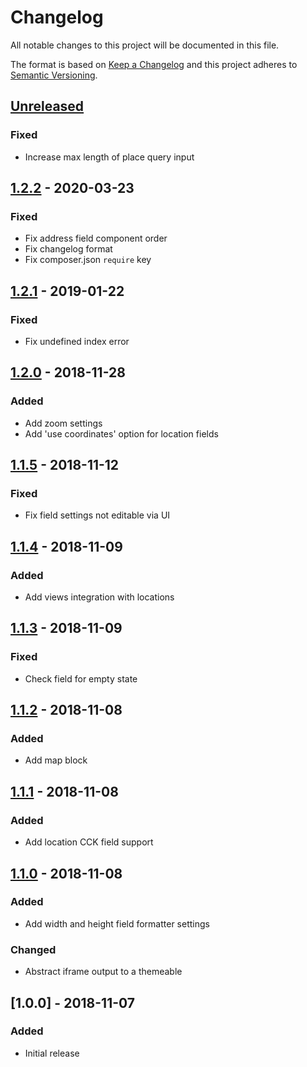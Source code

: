 # Changelog

All notable changes to this project will be documented in this file.

The format is based on [Keep a Changelog](http://keepachangelog.com/en/1.0.0/)
and this project adheres to [Semantic Versioning](http://semver.org/spec/v2.0.0.html).

## [Unreleased]
### Fixed
- Increase max length of place query input

## [1.2.2] - 2020-03-23
### Fixed
- Fix address field component order
- Fix changelog format
- Fix composer.json `require` key

## [1.2.1] - 2019-01-22
### Fixed
- Fix undefined index error

## [1.2.0] - 2018-11-28
### Added
- Add zoom settings
- Add 'use coordinates' option for location fields

## [1.1.5] - 2018-11-12
### Fixed
- Fix field settings not editable via UI

## [1.1.4] - 2018-11-09
### Added
- Add views integration with locations

## [1.1.3] - 2018-11-09
### Fixed
- Check field for empty state

## [1.1.2] - 2018-11-08
### Added
- Add map block

## [1.1.1] - 2018-11-08
### Added
- Add location CCK field support

## [1.1.0] - 2018-11-08
### Added
- Add width and height field formatter settings

### Changed
- Abstract iframe output to a themeable

## [1.0.0] - 2018-11-07
### Added
- Initial release

[Unreleased]: https://bitbucket.org/projectcosmic/google_map_embed/branches/compare/HEAD..1.2.2
[1.2.2]: https://bitbucket.org/projectcosmic/google_map_embed/branches/compare/1.2.2..1.2.1
[1.2.1]: https://bitbucket.org/projectcosmic/google_map_embed/branches/compare/1.2.1..1.2.0
[1.2.0]: https://bitbucket.org/projectcosmic/google_map_embed/branches/compare/1.2.0..1.1.5
[1.1.5]: https://bitbucket.org/projectcosmic/google_map_embed/branches/compare/1.1.5..1.1.4
[1.1.4]: https://bitbucket.org/projectcosmic/google_map_embed/branches/compare/1.1.4..1.1.3
[1.1.3]: https://bitbucket.org/projectcosmic/google_map_embed/branches/compare/1.1.3..1.1.2
[1.1.2]: https://bitbucket.org/projectcosmic/google_map_embed/branches/compare/1.1.2..1.1.1
[1.1.1]: https://bitbucket.org/projectcosmic/google_map_embed/branches/compare/1.1.1..1.1.0
[1.1.0]: https://bitbucket.org/projectcosmic/google_map_embed/branches/compare/1.1.0..1.0.0
